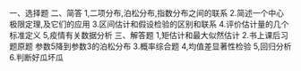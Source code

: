 一、选择题
 二、简答
 1,二项分布,泊松分布,指数分布之间的联系
 2.简述一个中心极限定理,及它们的应用
 3.区间估计和假设检验的区别和联系
 4.评价估计量的几个标准定义
 5,疫情有关数据分析
 三、解答题
 1,矩估计和最大似然估计
 2.书上课后习题原题 参数5降到参数3的泊松分布
 3.概率综合题
 4,均值差显著性检验
 5,回归分析
 6.判断好瓜坏瓜
 ​

 